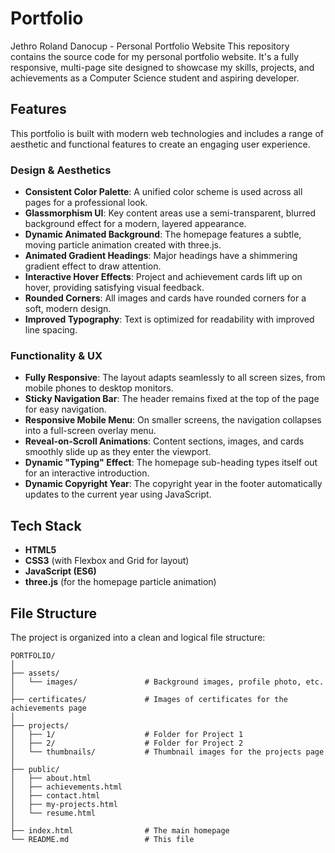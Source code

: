 # Portfolio

Jethro Roland Danocup - Personal Portfolio Website This repository
contains the source code for my personal portfolio website. It's a fully
responsive, multi-page site designed to showcase my skills, projects,
and achievements as a Computer Science student and aspiring developer.

## Features

This portfolio is built with modern web technologies and includes a
range of aesthetic and functional features to create an engaging user
experience.

### Design & Aesthetics

-   **Consistent Color Palette**: A unified color scheme is used across
    all pages for a professional look.
-   **Glassmorphism UI**: Key content areas use a semi-transparent,
    blurred background effect for a modern, layered appearance.
-   **Dynamic Animated Background**: The homepage features a subtle,
    moving particle animation created with three.js.
-   **Animated Gradient Headings**: Major headings have a shimmering
    gradient effect to draw attention.
-   **Interactive Hover Effects**: Project and achievement cards lift up
    on hover, providing satisfying visual feedback.
-   **Rounded Corners**: All images and cards have rounded corners for a
    soft, modern design.
-   **Improved Typography**: Text is optimized for readability with
    improved line spacing.

### Functionality & UX

-   **Fully Responsive**: The layout adapts seamlessly to all screen
    sizes, from mobile phones to desktop monitors.
-   **Sticky Navigation Bar**: The header remains fixed at the top of
    the page for easy navigation.
-   **Responsive Mobile Menu**: On smaller screens, the navigation
    collapses into a full-screen overlay menu.
-   **Reveal-on-Scroll Animations**: Content sections, images, and cards
    smoothly slide up as they enter the viewport.
-   **Dynamic "Typing" Effect**: The homepage sub-heading types itself
    out for an interactive introduction.
-   **Dynamic Copyright Year**: The copyright year in the footer
    automatically updates to the current year using JavaScript.

## Tech Stack

-   **HTML5**
-   **CSS3** (with Flexbox and Grid for layout)
-   **JavaScript (ES6)**
-   **three.js** (for the homepage particle animation)

## File Structure

The project is organized into a clean and logical file structure:

    PORTFOLIO/
    │
    ├── assets/
    │   └── images/               # Background images, profile photo, etc.
    │
    ├── certificates/             # Images of certificates for the achievements page
    │
    ├── projects/
    │   ├── 1/                    # Folder for Project 1
    │   ├── 2/                    # Folder for Project 2
    │   └── thumbnails/           # Thumbnail images for the projects page
    │
    ├── public/
    │   ├── about.html
    │   ├── achievements.html
    │   ├── contact.html
    │   ├── my-projects.html
    │   └── resume.html
    │
    ├── index.html                # The main homepage
    └── README.md                 # This file
